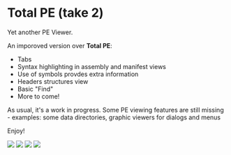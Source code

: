 # Total PE (take 2)

Yet another PE Viewer.

An imporoved version over **Total PE**:

* Tabs
* Syntax highlighting in assembly and manifest views
* Use of symbols provdes extra information
* Headers structures view
* Basic "Find"
* More to come!

As usual, it's a work in progress. Some PE viewing features are still missing - examples: some data directories, graphic viewers for dialogs and menus

Enjoy!

![](https://github.com/zodiacon/TotalPE2/blob/master/totalpe2-1.png)
![](https://github.com/zodiacon/TotalPE2/blob/master/totalpe2-2.png)
![](https://github.com/zodiacon/TotalPE2/blob/master/totalpe2-3.png)
![](https://github.com/zodiacon/TotalPE2/blob/master/totalpe2-4.png)
